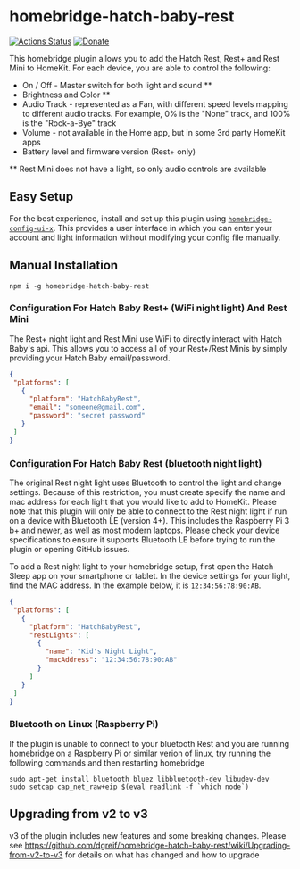 # homebridge-hatch-baby-rest

[![Actions Status](https://github.com/dgreif/homebridge-hatch-baby-rest/workflows/Node%20CI/badge.svg)](https://github.com/dgreif/homebridge-hatch-baby-rest/actions)
[![Donate](https://badgen.net/badge/Donate/PayPal/91BE09)](https://www.paypal.me/dustingreif)

This homebridge plugin allows you to add the Hatch Rest, Rest+ and Rest Mini to HomeKit.  For each device, you are able to control the following:

  * On / Off - Master switch for both light and sound **
  * Brightness and Color **
  * Audio Track - represented as a Fan, with different speed levels mapping to different audio tracks.  For example, 0% is the "None" track, and 100% is the "Rock-a-Bye" track
  * Volume - not available in the Home app, but in some 3rd party HomeKit apps
  * Battery level and firmware version (Rest+ only)

** Rest Mini does not have a light, so only audio controls are available

## Easy Setup

For the best experience, install and set up this plugin using [`homebridge-config-ui-x`](https://www.npmjs.com/package/homebridge-config-ui-x).
This provides a user interface in which you can enter your account and light information without modifying your config file manually.

## Manual Installation

```
npm i -g homebridge-hatch-baby-rest
```

### Configuration For Hatch Baby Rest+ (WiFi night light) And Rest Mini

The Rest+ night light and Rest Mini use WiFi to directly interact with Hatch Baby's api.  This allows you to access all of your Rest+/Rest Minis by simply providing your Hatch Baby email/password.

 ```json
{
  "platforms": [
    {
      "platform": "HatchBabyRest",
      "email": "someone@gmail.com",
      "password": "secret password"
    }
  ]
}
```



### Configuration For Hatch Baby Rest (bluetooth night light)

The original Rest night light uses Bluetooth to control the light and change settings.  Because of this restriction, you must create specify the name and mac address for each light that you would like to add to HomeKit.  Please note that this plugin will only be able to connect to the Rest night light if run on a device with Bluetooth LE (version 4+).  This includes the Raspberry Pi 3 b+ and newer, as well as most modern laptops.  Please check your device specifications to ensure it supports Bluetooth LE before trying to run the plugin or opening GitHub issues.

To add a Rest night light to your homebridge setup, first open the Hatch Sleep app on your smartphone or tablet.  In the device settings for your light, find the MAC address.  In the example below, it is `12:34:56:78:90:AB`.

 ```json
{
  "platforms": [
    {
      "platform": "HatchBabyRest",
      "restLights": [
        {
          "name": "Kid's Night Light",
          "macAddress": "12:34:56:78:90:AB"
        }
      ]
    }
  ]
}
```

### Bluetooth on Linux (Raspberry Pi)

If the plugin is unable to connect to your bluetooth Rest and you are running homebridge on a Raspberry Pi
or similar verion of linux, try running the following commands and then restarting homebridge

```
sudo apt-get install bluetooth bluez libbluetooth-dev libudev-dev
sudo setcap cap_net_raw+eip $(eval readlink -f `which node`)
```

## Upgrading from v2 to v3

v3 of the plugin includes new features and some breaking changes.  Please see https://github.com/dgreif/homebridge-hatch-baby-rest/wiki/Upgrading-from-v2-to-v3 for details on what has changed and how to upgrade
